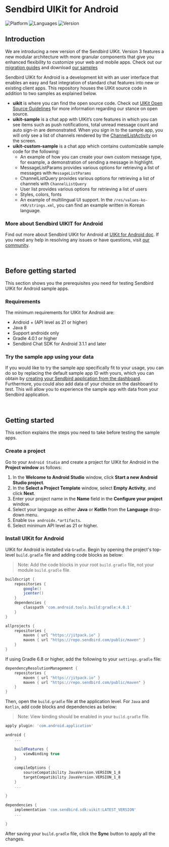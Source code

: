 # Sendbird UIKit for Android
![Platform](https://img.shields.io/badge/platform-ANDROID-orange.svg)
![Languages](https://img.shields.io/badge/language-JAVA-orange.svg)
![Version](https://img.shields.io/badge/version-3.0.0--beta.2-blue)

## Introduction

We are introducing a new version of the Sendbird UIKit. Version 3 features a new modular architecture with more granular components that give you enhanced flexibility to customize your web and mobile apps. Check out our [migration guides](/changelogs/MIGRATIONGUIDE_V3.md) and download [our samples](https://github.com/sendbird/sendbird-uikit-android/tree/v3-beta/uikit-sample)

Sendbird UIKit for Android is a development kit with an user interface that enables an easy and fast integration of standard chat features into new or existing client apps. This repository houses the UIKit source code in addition to two samples as explained below. 

- **uikit** is where you can find the open source code. Check out [UIKit Open Source Guidelines](https://github.com/sendbird/sendbird-uikit-android-sources/blob/main/OPENSOURCE_GUIDELINES.md) for more information regarding our stance on open source.
- **uikit-sample** is a chat app with UIKit’s core features in which you can see items such as push notifications, total unread message count and auto sign-in are demonstrated. When you sign in to the sample app, you will only see a list of channels rendered by the [ChannelListActivity](https://sendbird.com/docs/uikit/v3/android/key-functions/list-channels) on the screen. 
- **uikit-custom-sample** is a chat app which contains customizable sample code for the following:  
  * An example of how you can create your own custom message type, for example, a demonstration of sending a message in highlight.
  * MessageListParams provides various options for retrieving a list of messages with `MessageListParams`
  * ChannelListQuery provides various options for retrieving a list of channels with `ChannelListQuery`
  * User list provides various options for retrieving a list of users
  * Styles, colors, fonts
  * An example of multilingual UI support. In the `/res/values-ko-rKR/strings.xml`, you can find an example written in Korean language.

### More about Sendbird UIKIT for Android

Find out more about Sendbird UIKit for Android at [UIKit for Android doc](https://sendbird.com/docs/uikit/v3/android/overview). If you need any help in resolving any issues or have questions, visit [our community](https://community.sendbird.com).

<br />

## Before getting started

This section shows you the prerequisites you need for testing Sendbird UIKit for Android sample apps.

### Requirements

The minimum requirements for UIKit for Android are:

- Android + (API level as 21 or higher) 
- Java 8
- Support androidx only 
- Gradle 4.0.1 or higher 
- Sendbird Chat SDK for Android 3.1.1 and later

### Try the sample app using your data 

If you would like to try the sample app specifically fit to your usage, you can do so by replacing the default sample app ID with yours, which you can obtain by [creating your Sendbird application from the dashboard](https://sendbird.com/docs/chat/v3/android/quickstart/send-first-message#3-install-and-configure-the-chat-sdk-4-step-1-create-a-sendbird-application-from-your-dashboard). Furthermore, you could also add data of your choice on the dashboard to test. This will allow you to experience the sample app with data from your Sendbird application.

<br />

## Getting started

This section explains the steps you need to take before testing the sample apps.

### Create a project

Go to your `Android Studio` and create a project for UIKit for Android in the **Project window** as follows:

1. In the **Welcome to Android Studio** window, click **Start a new Android Studio project**.
2. In the **Select a Project Template** window, select **Empty Activity**, and click **Next**.
3. Enter your project name in the **Name** field in the **Configure your project** window.
4. Select your language as either **Java** or **Kotlin** from the **Language** drop-down menu.
5. Enable `Use androidx.*artifacts`.
6. Select minimum API level as 21 or higher.

### Install UIKit for Android

UIKit for Android is installed via `Gradle`. Begin by opening the project's top-level `build.gradle` file and adding code blocks as below:

> Note: Add the code blocks in your root `build.gradle` file, not your module `build.gradle` file.

```gradle
buildscript {
    repositories {
        google()
        jcenter()
    }
    dependencies {
        classpath 'com.android.tools.build:gradle:4.0.1'
    }
}

allprojects {
    repositories {
        maven { url "https://jitpack.io" }
        maven { url "https://repo.sendbird.com/public/maven" }
    }
}
```

If using Gradle 6.8 or higher, add the following to your `settings.gradle` file:

```gradle
dependencyResolutionManagement {
    repositories {
        maven { url "https://jitpack.io" }
        maven { url "https://repo.sendbird.com/public/maven" }
    }
}
```



Then, open the `build.gradle` file at the application level. For `Java` and `Kotlin`, add code blocks and dependencies as below:

> Note: View binding should be enabled in your `build.gradle` file.

```gradle
apply plugin: 'com.android.application'

android {
    ...
    
    buildFeatures {
        viewBinding true
    }
    
    compileOptions {
        sourceCompatibility JavaVersion.VERSION_1_8
        targetCompatibility JavaVersion.VERSION_1_8
    }
    ...
    
}

dependencies {
    implementation 'com.sendbird.sdk:uikit:LATEST_VERSION'
    ...
    
}
```

After saving your `build.gradle` file, click the **Sync** button to apply all the changes. 

<br />
